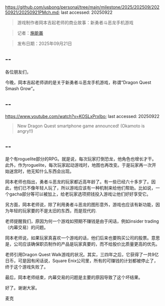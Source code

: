 https://github.com/usbong/personal/tree/main/milestone/2025/202509/20250921/20250921PMch.md; last accessed: 20250922

> 游戏制作者岡本吉起老师的商业故事：新勇者斗恶龙手机游戏
      
> 记者：[施能崙](https://www.linkedin.com/in/michaelsyson/)

> 发布日期：2025年09月21日

## --

各位朋友们，

今晚，岡本吉起老师讲的是关于新勇者斗恶龙手机游戏，称谓“Dragon Quest Smash Grow”。

## --

https://www.youtube.com/watch?v=KOSLxPrxlbo; last accessed: 20250922

> New Dragon Quest smartphone game announced! (Okamoto is angry!!)

## --

是个有roguelite部分的RPG。就是说，每次玩家打倒恐龙，他角色也增长才干。此外，作为roguelite，每次玩家起动游戏时，地图也再改变。于是玩家再一次开始迷宫时，他无知什么东西会出现。

岡本老师也指出，勇者斗恶龙的玩家都近高年龄了。有一些已经六十多岁了。因此，他们已不像年轻人玩了，所以游戏应该有一种机制来给他们帮助。比如说，一个gacha部分等可以被加上，给老玩家选项把钱投入游戏让他们好好享受它。

另方面，岡本老师说，除了利用勇者斗恶龙的图形意外，游戏也应该有新功能，因为年轻的玩家要的不是太旧的东西，而是现代的.

老师提醒我们，原因为何一个游戏如预期不赚钱是由于闲话，例如insider trading（内幕交易）的问题。

岡本老师说，如果玩家真喜欢一个游戏的话，他们后来也要购买公司的股票。意思是，公司应该确保职员制作的产品是玩家真要的，而不给股价比质量更高的优先。

老师引用Dragon Quest Walk游戏的状况。其实，三四年之后，它获得了一共9亿日币，可是因有闲话说，Square Enix公司里，所有的可赚钱的计划都被停止了，终于这个游戏失败了。

最后，岡本老师结束，内幕交易的问题是主要的原因导致了这个坏结果。

好了。谢谢大家。

麦克